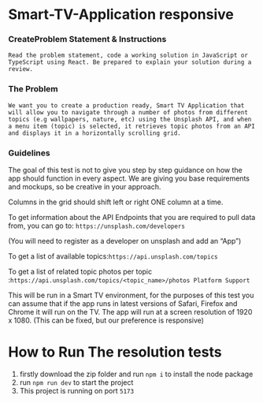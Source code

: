# Smart-TV-Application responsive

 ### CreateProblem Statement & Instructions
`Read the problem statement, code a working solution in JavaScript or TypeScript using React.
Be prepared to explain your solution during a review.`

 ### The Problem
`We want you to create a production ready, Smart TV Application that will allow you to navigate
through a number of photos from different topics (e.g wallpapers, nature, etc) using the
Unsplash API, and when a menu item (topic) is selected, it retrieves topic photos from an API
and displays it in a horizontally scrolling grid.`

 ### Guidelines
The goal of this test is not to give you step by step guidance on how the app should function in
every aspect. We are giving you base requirements and mockups, so be creative in your
approach.

Columns in the grid should shift left or right ONE column at a time. 

To get information about the API Endpoints that you are required to pull data from, you can go
to: 
`
https://unsplash.com/developers `


(You will need to register as a developer on unsplash and add an “App”) 

 To get a list of available topics:`
https://api.unsplash.com/topics `

To get a list of related topic photos per topic :`
https://api.unsplash.com/topics/<topic_name>/photos
Platform Support `

This will be run in a Smart TV environment, for the purposes of this test you can assume that if
the app runs in latest versions of Safari, Firefox and Chrome it will run on the TV. The app will
run at a screen resolution of 1920 x 1080. (This can be fixed, but our preference is responsive) 

# How to Run The resolution tests
  1. firstly download the zip folder and run `npm i` to install the node package
  2. run `npm run dev` to start the project 
  3. This project is running on port `5173`